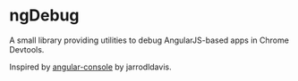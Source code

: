 ngDebug
=======

A small library providing utilities to debug AngularJS-based apps in Chrome Devtools.

Inspired by [angular-console](https://github.com/jarrodldavis/angular-console) by jarrodldavis.
